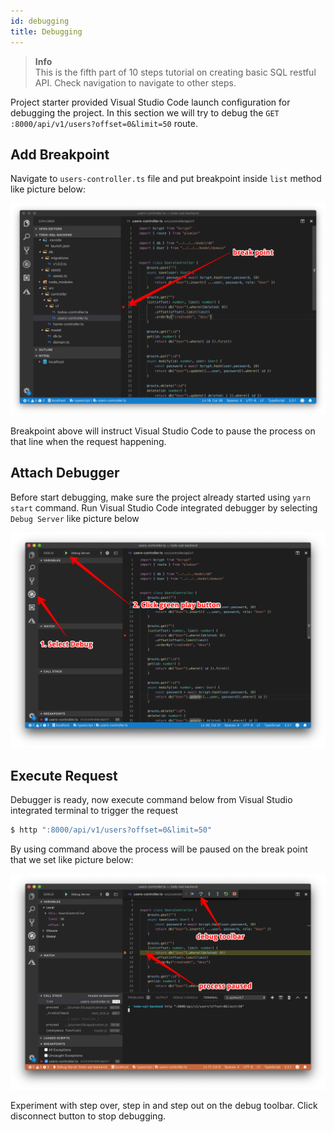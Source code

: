 ```yaml
---
id: debugging
title: Debugging
---
```


> **Info**  
> This is the fifth part of 10 steps tutorial on creating basic SQL restful API. Check navigation to navigate to other steps.


Project starter provided Visual Studio Code launch configuration for debugging the project. In this section we will try to debug the `GET :8000/api/v1/users?offset=0&limit=50` route.

## Add Breakpoint

Navigate to `users-controller.ts` file and put breakpoint inside `list` method like picture below:

![breakpoint](../../assets/tutorial/break-point.png)

Breakpoint above will instruct Visual Studio Code to pause the process on that line when the request happening. 


## Attach Debugger
Before start debugging, make sure the project already started using `yarn start` command. Run Visual Studio Code integrated debugger by selecting `Debug Server` like picture below

![debugging](../../assets/tutorial/debbuging.png)


## Execute Request
Debugger is ready, now execute command below from Visual Studio integrated terminal to trigger the request

```bash
$ http ":8000/api/v1/users?offset=0&limit=50"
```

By using command above the process will be paused on the break point that we set like picture below:

![process paused](../../assets/tutorial/process-paused.png)

Experiment with step over, step in and step out on the debug toolbar. Click disconnect button to stop debugging. 